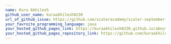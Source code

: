 ```yaml
---
name: Kura Akhilesh
github_user_name: kuraakhilesh8230
url_of_github_issue: https://github.com/scaleracademy/scaler-september-open-source-challenge/issues/81
your_favroite_programming_language: java
your_hosted_github_pages_link: https://kuraakhilesh8230.github.io/about_me_demo/
your_hosted_github_pages_repository_link: https://github.com/kuraakhilesh8230/about_me_demo
---
```

